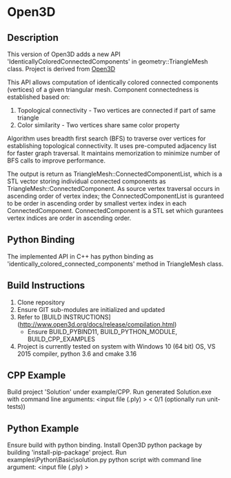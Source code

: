 # Open3D

## Description
This version of Open3D adds a new API 'IdenticallyColoredConnectedComponents' in geometry::TriangleMesh class.
Project is derived from [Open3D](https://github.com/intel-isl/Open3D/tree/v0.8.0)

This API allows computation of identically colored connected components (vertices) of a given triangular mesh. 
Component connectedness is established based on:
1. Topological connectivity - Two vertices are connected if part of same triangle
2. Color similarity - Two vertices share same color property
 
Algorithm uses breadth first search (BFS) to traverse over vertices for establishing topological connectivity. It uses pre-computed adjacency list for faster graph traversal.
It maintains memorization to minimize number of BFS calls to improve performance.
   
The output is return as TriangleMesh::ConnectedComponentList, which is a STL vector storing individual connected components as TriangleMesh::ConnectedComponent.
As source vertex traversal occurs in ascending order of vertex index; the ConnectedComponentList is guranteed to be order in ascending order by smallest vertex index in each ConnectedComponent. 
ConnectedComponent is a STL set which gurantees vertex indices are order in ascending order.

## Python Binding
The implemented API in C++ has python binding as 'identically_colored_connected_components' method in  TriangleMesh class.

## Build Instructions

1. Clone repository
2. Ensure GIT sub-modules are initialized and updated
3. Refer to [BUILD INSTRUCTIONS] (http://www.open3d.org/docs/release/compilation.html)  
   - Ensure BUILD_PYBIND11, BUILD_PYTHON_MODULE, BUILD_CPP_EXAMPLES
4. Project is currently tested on system with Windows 10 (64 bit) OS, VS 2015 compiler, python 3.6 and cmake 3.16

## CPP Example
Build project 'Solution' under example/CPP. 
Run generated Solution.exe with command line arguments: <input file (.ply) >  <output file > < 0/1 (optionally run unit-tests))

## Python Example
Ensure build with python binding. Install Open3D python package by building 'install-pip-package' project.
Run examples\Python\Basic\solution.py python script with command line argument: <input file (.ply) >  <output file >